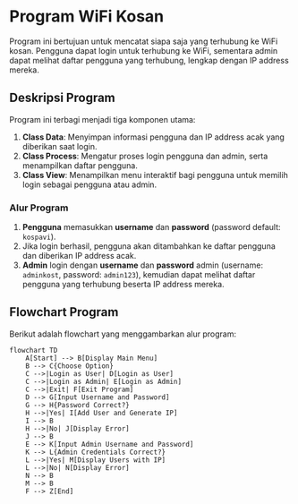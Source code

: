 # Program WiFi Kosan

Program ini bertujuan untuk mencatat siapa saja yang terhubung ke WiFi kosan. Pengguna dapat login untuk terhubung ke WiFi, sementara admin dapat melihat daftar pengguna yang terhubung, lengkap dengan IP address mereka.

## Deskripsi Program

Program ini terbagi menjadi tiga komponen utama:
1. **Class Data**: Menyimpan informasi pengguna dan IP address acak yang diberikan saat login.
2. **Class Process**: Mengatur proses login pengguna dan admin, serta menampilkan daftar pengguna.
3. **Class View**: Menampilkan menu interaktif bagi pengguna untuk memilih login sebagai pengguna atau admin.

### Alur Program
1. **Pengguna** memasukkan **username** dan **password** (password default: `kospavi`).
2. Jika login berhasil, pengguna akan ditambahkan ke daftar pengguna dan diberikan IP address acak.
3. **Admin** login dengan **username** dan **password** admin (username: `adminkost`, password: `admin123`), kemudian dapat melihat daftar pengguna yang terhubung beserta IP address mereka.

## Flowchart Program

Berikut adalah flowchart yang menggambarkan alur program:

```mermaid
flowchart TD
    A[Start] --> B[Display Main Menu]
    B --> C{Choose Option}
    C -->|Login as User| D[Login as User]
    C -->|Login as Admin| E[Login as Admin]
    C -->|Exit| F[Exit Program]
    D --> G[Input Username and Password]
    G --> H{Password Correct?}
    H -->|Yes| I[Add User and Generate IP]
    I --> B
    H -->|No| J[Display Error]
    J --> B
    E --> K[Input Admin Username and Password]
    K --> L{Admin Credentials Correct?}
    L -->|Yes| M[Display Users with IP]
    L -->|No| N[Display Error]
    N --> B
    M --> B
    F --> Z[End]
